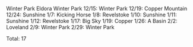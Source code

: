 Winter Park
Eldora
Winter Park
12/15: Winter Park
12/19: Copper Mountain
12/24: Sunshine
1/7: Kicking Horse
1/8: Revelstoke
1/10: Sunshine
1/11: Sunshine
1/12: Revelstoke
1/17: Big Sky
1/19: Copper
1/26: A Basin
2/2: Loveland
2/9: Winter Park
2/29: Winter Park
  
Total: 17